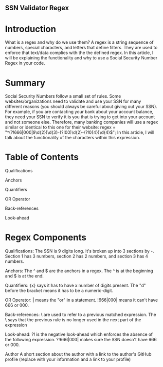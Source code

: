 ## SSN Validator Regex

# Introduction
What is a regex and why do we use them? A regex is a string sequence of numbers, special characters, and letters that define filters. They are used to enforce that text/data complies with the the defined regex. In this article, I will be explaining the functionality and why to use a Social Security Number Regex in your code. 

# Summary
Social Security Numbers follow a small set of rules. Some websites/organizations need to validate and use your SSN for many different reasons (you should always be careful about giving out your SSN). For example, if you are contacting your bank about your account balance, they need your SSN to verify it is you that is trying to get into your account and not someone else. Therefore, many banking companies will use a regex similar or identical to this one for their website:
regex = "^(?!666|000|9\\d{2})\\d{3}-(?!00)\\d{2}-(?!0{4})\\d{4}$";
In this article, I will talk about the functionality of the characters within this expression.

# Table of Contents
Qualifications

Anchors

Quantifiers

OR Operator

Back-references

Look-ahead

# Regex Components

Qualifications: The SSN is 9 digits long. It's broken up into 3 sections by -. Section 1 has 3 numbers, section 2 has 2 numbers, and section 3 has 4 numbers.

Anchors: The ^ and $ are the anchors in a regex. The ^ is at the beginning and $ is at the end.

Quantifiers: {x} says it has to have x number of digits present. The "d" before the bracket means it has to be a numeric-digit.

OR Operator: | means the "or" in a statement. !666|000| means it can't have 666 or 000.

Back-references: \\ are used to refer to a previous matched expression. The \\ says that the previous rule is no longer used in the next part of the expression

Look-ahead: ?! is the negative look-ahead which enforces the absence of the following expression. ?!666|000| makes sure the SSN doesn't have 666 or 000.


Author
A short section about the author with a link to the author's GitHub profile (replace with your information and a link to your profile)